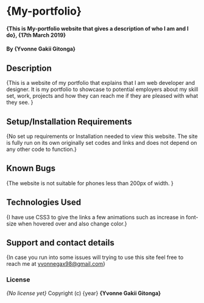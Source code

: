 # {My-portfolio}
#### {This is My-portfolio website that gives a description of who I am and I do}, {17th March 2019}
#### By **{Yvonne Gakii Gitonga}**
## Description
{This is a website of my portfolio that explains that I am web developer and designer. It is my portfolio to showcase to potential employers about my skill set, work, projects and how they can reach me if they are pleased with what they see. }
## Setup/Installation Requirements
{No set up requirements or Installation needed to view this website. The site is fully run on its own originally set codes and links and does not depend on any other code to function.}
## Known Bugs
{The website is not suitable for phones less than 200px of width. }
## Technologies Used
{I have use CSS3 to give the links a few animations such as increase in font-size when hovered over and also change color.}
## Support and contact details
{In case you run into some issues will trying to use this site feel free to reach me at yvonnegax98@gmail.com}
### License
*{No license yet}*
Copyright (c) {year} **{Yvonne Gakii Gitonga}**
